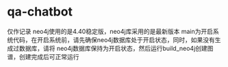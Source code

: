 # qa-chatbot
仅作记录 neo4j使用的是4.40稳定版，neo4j库采用的是最新版本
main为开启系统代码，在开启系统前，请先确保neo4j数据库处于开启状态，同时，如果没有生成过数据库，请将
neo4j数据库保持为开启状态，然后运行build_neo4j创建图谱，创建完成后可正常运行
